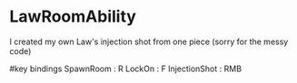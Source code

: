 # LawRoomAbility
 I created my own Law's injection shot from one piece (sorry for the messy code)

#key bindings
SpawnRoom : R
LockOn : F
InjectionShot : RMB
